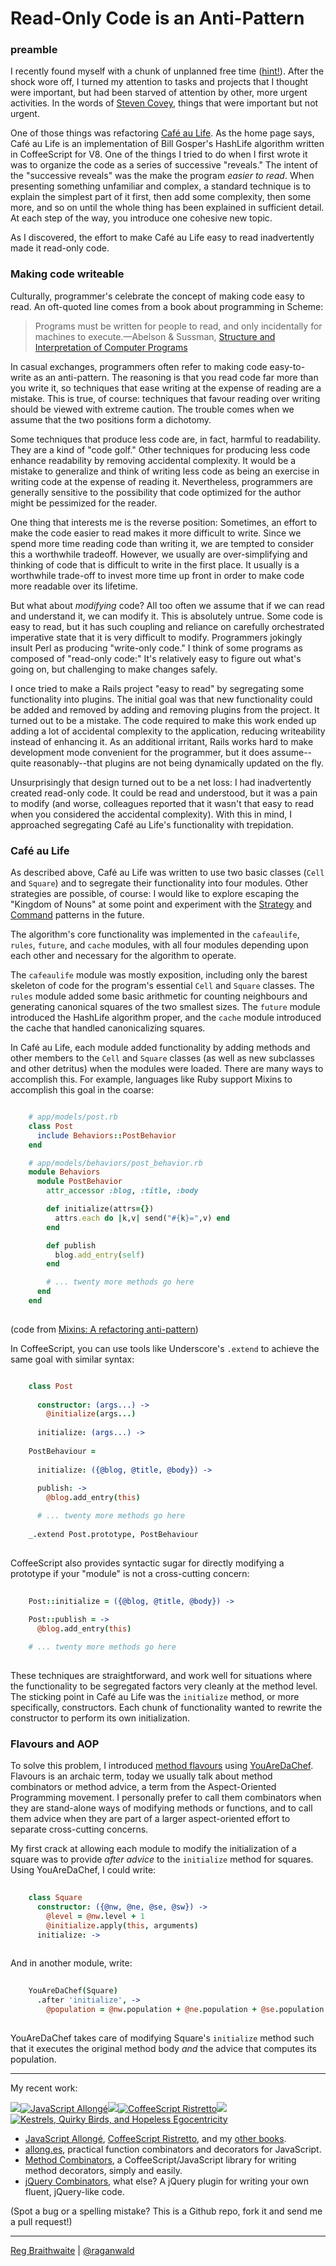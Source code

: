 # Read-Only Code is an Anti-Pattern

### preamble

I recently found myself with a chunk of unplanned free time ([hint!](http://braythwayt.com/reginald/RegBraithwaite20120423.pdf)). After the shock wore off, I turned my attention to tasks and projects that I thought were important, but had been starved of attention by other, more urgent activities. In the words of [Steven Covey][7habits], things that were important but not urgent.

[7habits]: http://www.amazon.com/gp/product/0743269519/ref=as_li_ss_tl?ie=UTF8&tag=raganwald001-20

One of those things was refactoring [Café au Life][cafe]. As the home page says, Café au Life is an implementation of Bill Gosper's HashLife algorithm written in CoffeeScript for V8. One of the things I tried to do when I first wrote it was to organize the code as a series of successive "reveals." The intent of the "successive reveals" was the make the program *easier to read*. When presenting something unfamiliar and complex, a standard technique is to explain the simplest part of it first, then add some complexity, then some more, and so on until the whole thing has been explained in sufficient detail. At each step of the way, you introduce one cohesive new topic.

As I discovered, the effort to make Café au Life easy to read inadvertently made it read-only code.

### Making code writeable

Culturally, programmer's celebrate the concept of making code easy to read. An oft-quoted line comes from a book about programming in Scheme:

> Programs must be written for people to read, and only incidentally for machines to execute.—Abelson & Sussman, [Structure and Interpretation of Computer Programs][sicp]

[sicp]: http://mitpress.mit.edu/sicp/

In casual exchanges, programmers often refer to making code easy-to-write as an anti-pattern. The reasoning is that you read code far more than you write it, so techniques that ease writing at the expense of reading are a mistake. This is true, of course: techniques that favour reading over writing should be viewed with extreme caution. The trouble comes when we assume that the two positions form a dichotomy.

Some techniques that produce less code are, in fact, harmful to readability. They are a kind of "code golf." Other techniques for producing less code enhance readability by removing accidental complexity. It would be a mistake to generalize and think of writing less code as being an exercise in writing code at the expense of reading it. Nevertheless, programmers are generally sensitive to the possibility that code optimized for the author might be pessimized for the reader.

One thing that interests me is the reverse position: Sometimes, an effort to make the code easier to read makes it more difficult to write. Since we spend more time reading code than writing it, we are tempted to consider this a worthwhile tradeoff. However, we usually are over-simplifying and thinking of code that is difficult to write in the first place. It usually is a worthwhile trade-off to invest more time up front in order to make code more readable over its lifetime.

But what about *modifying* code? All too often we assume that if we can read and understand it, we can modify it. This is absolutely untrue. Some code is easy to read, but it has such coupling and reliance on carefully orchestrated imperative state that it is very difficult to modify. Programmers jokingly insult Perl as producing "write-only code." I think of some programs as composed of "read-only code:" It's relatively easy to figure out what's going on, but challenging to make changes safely.

I once tried to make a Rails project "easy to read" by segregating some functionality into plugins. The initial goal was that new functionality could be added and removed by adding and removing plugins from the project. It turned out to be a mistake. The code required to make this work ended up adding a lot of accidental complexity to the application, reducing writeability instead of enhancing it. As an additional irritant, Rails works hard to make development mode convenient for the programmer, but it does assume--quite reasonably--that plugins are not being dynamically updated on the fly.

Unsurprisingly that design turned out to be a net loss: I had inadvertently created read-only code. It could be read and understood, but it was a pain to modify (and worse, colleagues reported that it wasn't that easy to read when you considered the accidental complexity). With this in mind, I approached segregating Café au Life's functionality with trepidation.

### Café au Life

As described above, Café au Life was written to use two basic classes (`Cell` and `Square`) and to segregate their functionality into four modules. Other strategies are possible, of course: I would like to explore escaping the "Kingdom of Nouns" at some point and experiment with the [Strategy][strategy] and [Command][cmd] patterns in the future.

[strategy]: https://en.wikipedia.org/wiki/Strategy_pattern
[cmd]: https://en.wikipedia.org/wiki/Command_pattern

The algorithm's core functionality was implemented in the `cafeaulife`, `rules`, `future`, and `cache` modules, with all four modules depending upon each other and necessary for the algorithm to operate.

The `cafeaulife` module was mostly exposition, including only the barest skeleton of code for the program's essential `Cell` and `Square` classes. The `rules` module added some basic arithmetic for counting neighbours and generating canonical squares of the two smallest sizes. The `future` module introduced the HashLife algorithm proper, and the `cache` module introduced the cache that handled canonicalizing squares.

In Café au Life, each module added functionality by adding methods and other members to the `Cell` and `Square` classes (as well as new subclasses and other detritus) when the modules were loaded. There are many ways to accomplish this. For example, languages like Ruby support Mixins to accomplish this goal in the coarse:

```ruby

    # app/models/post.rb
    class Post
      include Behaviors::PostBehavior
    end

    # app/models/behaviors/post_behavior.rb
    module Behaviors
      module PostBehavior
        attr_accessor :blog, :title, :body

        def initialize(attrs={})
          attrs.each do |k,v| send("#{k}=",v) end 
        end

        def publish
          blog.add_entry(self)
        end

        # ... twenty more methods go here
      end
    end
    
```

(code from [Mixins: A refactoring anti-pattern](http://blog.steveklabnik.com/posts/2012-05-07-mixins--a-refactoring-anti-pattern))

In CoffeeScript, you can use tools like Underscore's `.extend` to achieve the same goal with similar syntax:

```coffeescript

    class Post
    
      constructor: (args...) ->
        @initialize(args...)
        
      initialize: (args...) ->
    
    PostBehaviour =
    
      initialize: ({@blog, @title, @body}) ->
      
      publish: ->
        @blog.add_entry(this)

      # ... twenty more methods go here
      
    _.extend Post.prototype, PostBehaviour
    
```
    
CoffeeScript also provides syntactic sugar for directly modifying a prototype if your "module" is not a cross-cutting concern:

```coffeescript
    
    Post::initialize = ({@blog, @title, @body}) ->
      
    Post::publish = ->
      @blog.add_entry(this)

    # ... twenty more methods go here
    
```

[cafe]: http://recursiveuniver.se

These techniques are straightforward, and work well for situations where the functionality to be segregated factors very cleanly at the method level. The sticking point in Café au Life was the `initialize` method, or more specifically, constructors. Each chunk of functionality wanted to rewrite the constructor to perform its own initialization.

### Flavours and AOP

To solve this problem, I introduced [method flavours][flavors] using [YouAreDaChef][yadc]. Flavours is an archaic term, today we usually talk about method combinators or method advice, a term from the Aspect-Oriented Programming movement. I personally prefer to call them combinators when they are stand-alone ways of modifying methods or functions, and to call them advice when they are part of a larger aspect-oriented effort to separate cross-cutting concerns.

[flavors]: https://en.wikipedia.org/wiki/Flavors_(programming_language)
[yadc]: https://github.com/raganwald/YouAreDaChef

My first crack at allowing each module to modify the initialization of a square was to provide *after advice* to the `initialize` method for squares. Using YouAreDaChef, I could write:

```coffeescript
    
    class Square
      constructor: ({@nw, @ne, @se, @sw}) ->
        @level = @nw.level + 1
        @initialize.apply(this, arguments)
      initialize: ->
    
```

And in another module, write:

```coffeescript
    
    YouAreDaChef(Square)
      .after 'initialize', ->
        @population = @nw.population + @ne.population + @se.population + @sw.population
    
```

YouAreDaChef takes care of modifying Square's `initialize` method such that it executes the original method body *and* the advice that computes its population.

---

My recent work:

![](http://i.minus.com/iL337yTdgFj7.png)[![JavaScript Allongé](http://i.minus.com/iW2E1A8M5UWe6.jpeg)](http://leanpub.com/javascript-allonge "JavaScript Allongé")![](http://i.minus.com/iL337yTdgFj7.png)[![CoffeeScript Ristretto](http://i.minus.com/iMmGxzIZkHSLD.jpeg)](http://leanpub.com/coffeescript-ristretto "CoffeeScript Ristretto")![](http://i.minus.com/iL337yTdgFj7.png)[![Kestrels, Quirky Birds, and Hopeless Egocentricity](http://i.minus.com/ibw1f1ARQ4bhi1.jpeg)](http://leanpub.com/combinators "Kestrels, Quirky Birds, and Hopeless Egocentricity")

* [JavaScript Allongé](http://leanpub.com/javascript-allonge), [CoffeeScript Ristretto](http://leanpub.com/coffeescript-ristretto), and my [other books](http://leanpub.com/u/raganwald).
* [allong.es](http://allong.es), practical function combinators and decorators for JavaScript.
* [Method Combinators](https://github.com/raganwald/method-combinators), a CoffeeScript/JavaScript library for writing method decorators, simply and easily.
* [jQuery Combinators](http://github.com/raganwald/jquery-combinators), what else? A jQuery plugin for writing your own fluent, jQuery-like code.  

(Spot a bug or a spelling mistake? This is a Github repo, fork it and send me a pull request!)

---

[Reg Braithwaite](http://braythwayt.com) | [@raganwald](http://twitter.com/raganwald)